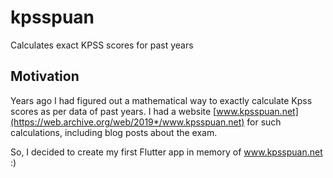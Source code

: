 # kpsspuan

Calculates exact KPSS scores for past years

## Motivation

Years ago I had figured out a mathematical way to exactly calculate Kpss scores as per data of past
years. I had a website [www.kpsspuan.net](https://web.archive.org/web/2019*/www.kpsspuan.net) for such calculations,
including blog posts about the exam.

So, I decided to create my first Flutter app in memory of www.kpsspuan.net :)
